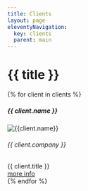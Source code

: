 ```yaml
---
title: Clients
layout: page
eleventyNavigation:
  key: clients
  parent: main
---
```


# {{ title }}

<div class="container mt-4">
  <div class="row row-cols-1 row-cols-md-2 row-cols-lg-3">

{% for client in clients %}

  <div class="col mb-4">
    <div class="card h-100">
      <h5 class="card-header text-white bg-secondary mb-0">{{ client.name }}</h5>
      <img src="{{client.profile_photo_thumb}}" class="w-100 card-image d-block mb-3" alt="{{client.name}}">
      <div class="card-body">
        <h6 class="card-title text-muted my-0">{{ client.company }}</h6>
        <div class="card-text font-italic my-0">{{ client.title }}</div>
        <a class="btn btn-sm btn-outline-secondary card-link mt-2 stretched-link" href="{{client.name | slug}}">more info</a>
      </div>
    </div>
  </div>
{% endfor %}

  </div>
</div>